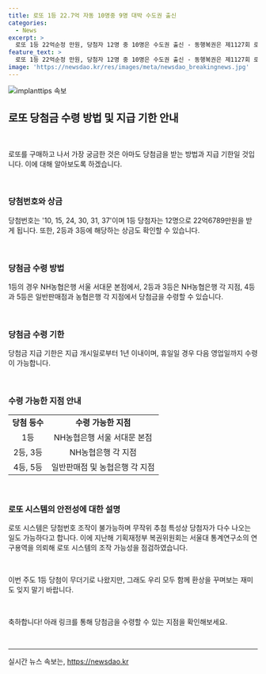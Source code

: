 ```yaml
---
title: 로또 1등 22.7억 자동 10명중 9명 대박 수도권 출신
categories:
  - News
excerpt: >
  로또 1등 22억순정 만원, 당첨자 12명 중 10명은 수도권 출신 - 동행복권은 제1127회 로또복권 추첨 결과를 발표했다. 1등 당첨번호를 모두 맞힌 12명 중 10명이 수도권 출신으로, 22억6789만원을 수령할 예정이다. 또한, 2등과 3등 당첨자들도 상금을 받게 되었다. 이에 따라 당첨금 수령 기한과 수령 방법에 대한 안내도 함께 발표되었다. 1등에 당첨될 확률은 벼락에 맞을 확률보다도 어렵다는데, 이에 대한 논란도 계속되고 있다.
feature_text: >
  로또 1등 22억순정 만원, 당첨자 12명 중 10명은 수도권 출신 - 동행복권은 제1127회 로또복권 추첨 결과를 발표했다. 1등 당첨번호를 모두 맞힌 12명 중 10명이 수도권 출신으로, 22억6789만원을 수령할 예정이다. 또한, 2등과 3등 당첨자들도 상금을 받게 되었다. 이에 따라 당첨금 수령 기한과 수령 방법에 대한 안내도 함께 발표되었다. 1등에 당첨될 확률은 벼락에 맞을 확률보다도 어렵다는데, 이에 대한 논란도 계속되고 있다.
image: 'https://newsdao.kr/res/images/meta/newsdao_breakingnews.jpg'
---
```


<p><img src="https://newsdao.kr/res/images/meta/newsdao_breakingnews.jpg" alt="implanttips 속보" /></p>

<h2 data-ke-size="size26">로또 당첨금 수령 방법 및 지급 기한 안내</h2>

<p data-ke-size="size16">&nbsp;</p>

<p>로또를 구매하고 나서 가장 궁금한 것은 아마도 당첨금을 받는 방법과 지급 기한일 것입니다. 이에 대해 알아보도록 하겠습니다.</p>

<p data-ke-size="size16">&nbsp;</p>

<h3>당첨번호와 상금</h3>

<p data-ke-size="size16">당첨번호는 '10, 15, 24, 30, 31, 37'이며 1등 당첨자는 12명으로 22억6789만원을 받게 됩니다. 또한, 2등과 3등에 해당하는 상금도 확인할 수 있습니다. </p>

<p data-ke-size="size16">&nbsp;</p>

<h3>당첨금 수령 방법</h3>

<p data-ke-size="size16">1등의 경우 NH농협은행 서울 서대문 본점에서, 2등과 3등은 NH농협은행 각 지점, 4등과 5등은 일반판매점과 농협은행 각 지점에서 당첨금을 수령할 수 있습니다. </p>

<p data-ke-size="size16">&nbsp;</p>

<h3>당첨금 수령 기한</h3>

<p data-ke-size="size16">당첨금 지급 기한은 지급 개시일로부터 1년 이내이며, 휴일일 경우 다음 영업일까지 수령이 가능합니다.</p>

<p data-ke-size="size16">&nbsp;</p>

<h3>수령 가능한 지점 안내</h3>

<table>
    <tbody>
        <tr>
            <td style="text-align: center; height: 17px;"><b>당첨 등수</b></td>
            <td style="text-align: center; height: 17px;"><b>수령 가능한 지점</b></td>
        </tr>
        <tr>
            <td style="text-align: center; height: 17px;">1등</td>
            <td style="text-align: center; height: 17px;">NH농협은행 서울 서대문 본점</td>
        </tr>
        <tr>
            <td style="text-align: center; height: 17px;">2등, 3등</td>
            <td style="text-align: center; height: 17px;">NH농협은행 각 지점</td>
        </tr>
        <tr>
            <td style="text-align: center; height: 17px;">4등, 5등</td>
            <td style="text-align: center; height: 17px;">일반판매점 및 농협은행 각 지점</td>
        </tr>
    </tbody>
</table>

<p data-ke-size="size16">&nbsp;</p>

<h3>로또 시스템의 안전성에 대한 설명</h3>

<p data-ke-size="size16">로또 시스템은 당첨번호 조작이 불가능하며 무작위 추첨 특성상 당첨자가 다수 나오는 일도 가능하다고 합니다. 이에 지난해 기획재정부 복권위원회는 서울대 통계연구소의 연구용역을 의뢰해 로또 시스템의 조작 가능성을 점검하였습니다. </p>

<p data-ke-size="size16">&nbsp;</p>

<p>이번 주도 1등 당첨이 무더기로 나왔지만, 그래도 우리 모두 함께 환상을 꾸며보는 재미도 잊지 말기 바랍니다.</p>

<p data-ke-size="size16">&nbsp;</p>

<p>축하합니다! 아래 링크를 통해 당첨금을 수령할 수 있는 지점을 확인해보세요.</p>

<p data-ke-size="size16">&nbsp;</p>

<p><hr></p>
실시간 뉴스 속보는, <a href="https://newsdao.kr" rel="dofollow">https://newsdao.kr</a>


